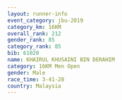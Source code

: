 ```yaml
---
layout: runner-info 
event_category: jbu-2019 
category_km: 16KM  
overall_rank: 212
gender_rank: 85
category_rank: 85
bib: 61020
name: KHAIRUL KHUSAINI BIN DERAHIM
category: 16KM Men Open
gender: Male
race_time: 3-41-28
country: Malaysia
---
```

